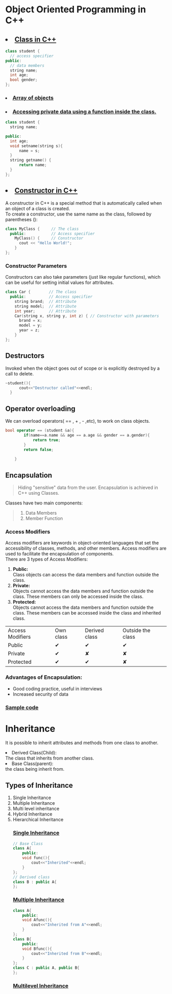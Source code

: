 # Object Oriented Programming in C++

## <li> <a href="class.cpp">Class in C++</a>
```C++
class student {
  // access specifier
public:
  // data members
  string name;
  int age;
  bool gender;
};
```

### <li><a href="class2.cpp">Array of objects</a>

### <li><a href="class3.cpp">Accessing private data using a function inside the class.</a>
```C++
class student {
  string name;

public:
  int age;
  void setname(string s){
      name = s;
  }
  string getname() { 
      return name; 
  }
};
```

## <li><a href="class4.cpp">Constructor in C++</a>
A constructor in C++ is a special method that is automatically called when an object of a class is created.<br>To create a constructor, use the same name as the class, followed by parentheses ():
```C++
class MyClass {     // The class
  public:           // Access specifier
    MyClass() {     // Constructor
      cout << "Hello World!";
    }
};
```

### Constructor Parameters
Constructors can also take parameters (just like regular functions), which can be useful for setting initial values for attributes.


```C++
class Car {        // The class
  public:          // Access specifier
    string brand;  // Attribute
    string model;  // Attribute
    int year;      // Attribute
    Car(string x, string y, int z) { // Constructor with parameters
      brand = x;
      model = y;
      year = z;
    }
};
```

## Destructors
Invoked when the object goes out of scope or is explicitly destroyed by a call to delete.
```C++
~student(){
      cout<<"Destructor called"<<endl;
  }
```

## Operator overloading
We can overload operators( == , + , - ,etc), to work on class objects.
```C++
bool operator == (student &a){
        if(name==a.name && age == a.age && gender == a.gender){
            return true;
        }
        return false;
        
    }
```

## Encapsulation
> Hiding "sensitive" data from the user.  Encapsulation is achieved in C++ using
Classes.

Classes have two main components:
> 1. Data Members
> 2. Member Function

### Access Modifiers
Access modifiers are keywords in object-oriented languages that set the
accessibility of classes, methods, and other members. Access modifiers are used
to facilitate the encapsulation of components.<br>
There are 3 types of Access Modifiers:<br>
1. <b> Public:</b><br> Class objects can access the data members and function outside the
class.
2. <b> Private: </b><br>Objects cannot access the data members and function outside the
class. These members can only be accessed inside the class.
3. <b> Protected:</b><br> Objects cannot access the data members and function outside
the class. These members can be accessed inside the class and inherited
class.

<table>
<tr><td>Access Modifiers</td><td>Own class</td><td>Derived class</td><td>Outside the class</td></tr><tr><td>Public</td><td>✔</td><td>✔</td><td>✔</td></tr><tr><td>Private</td><td>✔</td><td>✘</td><td>✘</td></tr><tr><td>Protected</td><td>✔</td><td>✔</td><td>✘</td></tr></table>


### Advantages of Encapsulation:

- Good coding practice, useful in interviews
- Increased security of data
### <a href="encapsulation.cpp">Sample code</a>


# Inheritance
It is possible to inherit attributes and methods from one class to another.

<li>Derived Class(Child): <br>
The class that inherits from another class.
<li>Base Class(parent): <br>
the class being inherit from.

## Types of Inheritance 
<ol>
<li>Single Inheritance
<li>Multiple Inheritance
<li>Multi level inheritance
<li>Hybrid Inheritance
<li>Hierarchical Inheritance
<br>

### <a href="singleinheritance.cpp"> Single Inheritance</a>
```C++ 
// Base Class
class A{
    public:
    void func(){
        cout<<"Inherited"<<endl;
    }
};
// Derived class
class B : public A{  
};
```

### <a href="multipleinheritance.cpp">Multiple Inheritance</a>
```C++
class A{
    public:
    void Afunc(){
        cout<<"Inherited from A"<<endl;
    }
};
class B{
    public:
    void Bfunc(){
        cout<<"Inherited from B"<<endl;
    }
};
class C : public A, public B{
};
```

### <a href="multipleinheritance.cpp">Multilevel Inheritance</a>
